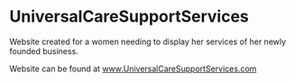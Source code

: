 # UniversalCareSupportServices

Website created for a women needing to display her services of her newly founded business. 

Website can be found at www.UniversalCareSupportServices.com
